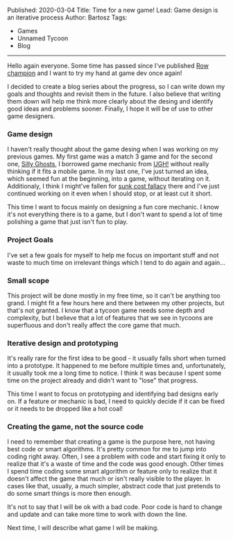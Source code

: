 Published: 2020-03-04
Title: Time for a new game!
Lead: Game design is an iterative process
Author: Bartosz
Tags:
  - Games
  - Unnamed Tycoon
  - Blog
---

Hello again everyone. Some time has passed since I've published [Row champion](/games/rowchampion) and I want to try my hand at game dev once again!

I decided to create a blog series about the progress, so I can write down my goals and thoughts and revisit them in the future. I also believe that writing them down will help me think more clearly about the desing and identify good ideas and problems sooner. Finally, I hope it will be of use to other game designers.

### Game design

I haven't really thought about the game desing when I was working on my previous games. My first game was a match 3 game and for the second one, [Silly Ghosts](https://www.microsoft.com/en-us/store/p/silly-ghosts/9nblggh0913g), I borrowed game mechanic from [UGH!](https://en.wikipedia.org/wiki/Ugh!) without really thinking if it fits a mobile game. In my last one, I've just turned an idea, which seemed fun at the beginning, into a game, without iterating on it. Additionaly, I think I might've fallen for [sunk cost fallacy](https://en.wikipedia.org/wiki/Sunk_cost#The_fallacy_effect) there and I've just continued working on it even when I should stop, or at least cut it short.

This time I want to focus mainly on designing a fun core mechanic. I know it's not everything there is to a game, but I don't want to spend a lot of time polishing a game that just isn't fun to play. 

### Project Goals

I've set a few goals for myself to help me focus on important stuff and not waste to much time on irrelevant things which I tend to do again and again...

### Small scope

This project will be done mostly in my free time, so it can't be anything too grand. I might fit a few hours here and there between my other projects, but that's not granted. I know that a tycoon game needs some depth and complexity, but I believe that a lot of features that we see in tycoons are superfluous and don't really affect the core game that much.

### Iterative design and prototyping

It's really rare for the first idea to be good - it usually falls short when turned into a prototype. It happened to me before multiple times and, unfortunately, it usually took me a long time to notice. I think it was because I spent some time on the project already and didn't want to "lose" that progress.

This time I want to focus on prototyping and identifying bad designs early on. If a feature or mechanic is bad, I need to quickly decide if it can be fixed or it needs to be dropped like a hot coal!

### Creating the game, not the source code

I need to remember that creating a game is the purpose here, not having best code or smart algorithms. It's pretty common for me to jump into coding right away. Often, I see a problem with code and start fixing it only to realize that it's a waste of time and the code was good enough. Other times I spend time coding some smart algorithm or feature only to realize that it doesn't affect the game that much or isn't really visible to the player. In cases like that, usually, a much simpler, abstract code that just pretends to do some smart things is more then enough.

It's not to say that I will be ok with a bad code. Poor code is hard to change and update and can take more time to work with down the line.

Next time, I will describe what game I will be making.



